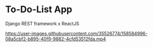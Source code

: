 # To-Do-List App

Django REST framework    x    ReactJS




https://user-images.githubusercontent.com/35526774/158584996-08a5cbf2-b895-40f9-9882-4cfd53512fda.mp4


